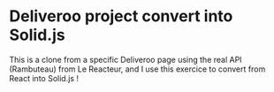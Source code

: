 # Deliveroo project convert into Solid.js

This is a clone from a specific Deliveroo page using the real API (Rambuteau) from Le Reacteur, and I use this exercice to convert from React into Solid.js ! 